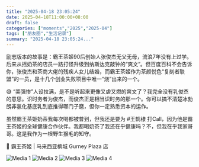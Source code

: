 ```yaml
---
title: "2025-04-18 23:05:24"
date: 2025-04-18T11:00:00+08:00
draft: false
categories: ["moments","2025","2025-04"]
tags: ["朋友圈","生活记录"]
summary: "2025-04-18 23:05:24..."
---
```


励志版本的故事是：霸王茶姬90后创始人张俊杰无父无母，流浪7年没有上过学。后来从摇奶茶的店员一路打怪升级到纳斯达克敲钟的“爽文”。但百度百科不会告诉你，张俊杰和茶商大佬的残疾人女儿结婚，而霸王茶姬作为茶颜悦色“复刻者联盟”的一员，是十几个创业失败项目中唯一“烧”出来的一个。

😅 “美强惨”人设拉满，是不是听起来更像又虐又燃的爽文了？我完全没有乳俊杰的意思。识时务者为俊杰，而俊杰正是相当识时务的那一个。你可以搞不清楚冰勃朗非氢化基底乳到底推得哪门子磨，但你一定熟悉资本的运作。

虽然霸王茶姬奶茶我每次喝都被普到，但我还是要为 #王鹤棣 打Call，因为他是霸王茶姬的全球健康合作伙伴。我都喝奶茶了我还在乎健康吗？不，但我在乎我家哥哥。这是我作为一根野生猴毛的知守。

📍 霸王茶姬 | 马来西亚槟城 Gurney Plaza 店

![Media 1](/Moments/photos/2025-04-18/202504182305240.jpg)
![Media 2](/Moments/photos/2025-04-18/202504182305241.jpg)
![Media 3](/Moments/photos/2025-04-18/202504182305242.jpg)
![Media 4](/Moments/photos/2025-04-18/202504182305243.jpg)

